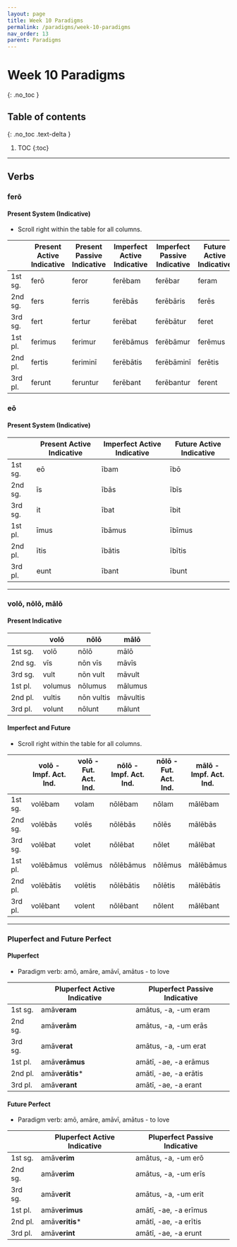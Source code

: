 ```yaml
---
layout: page
title: Week 10 Paradigms
permalink: /paradigms/week-10-paradigms
nav_order: 13
parent: Paradigms
---
```


# Week 10 Paradigms
{: .no_toc }

## Table of contents
{: .no_toc .text-delta }

1. TOC
{:toc}

***

## Verbs

### ferō

#### Present System (Indicative)

* Scroll right within the table for all columns.

|       | Present Active Indicative | Present Passive Indicative | Imperfect Active Indicative | Imperfect Passive Indicative | Future Active Indicative | Future Passive Indicative | 
| --- | --- | --- | --- | --- | --- | --- |
| 1st sg.    | ferō | feror | ferēbam | ferēbar | feram | ferar |
| 2nd sg.   | fers | ferris | ferēbās | ferēbāris | ferēs | ferēris |
| 3rd sg.   | fert | fertur | ferēbat | ferēbātur | feret | ferētur |
| 1st pl.   | ferimus | ferimur | ferēbāmus | ferēbāmur | ferēmus | ferēmur |
| 2nd pl.   | fertis | feriminī | ferēbātis | ferēbāminī | ferētis | ferēminī |
| 3rd pl.   | ferunt | feruntur | ferēbant | ferēbantur | ferent | ferentur |

### eō

#### Present System (Indicative)

|       | Present Active Indicative | Imperfect Active Indicative | Future Active Indicative |
| --- | --- | --- | --- |
| 1st sg.    | eō | ībam | ībō |
| 2nd sg.   | īs | ībās | ībīs |
| 3rd sg.   | it | ībat | ībit |
| 1st pl.   | īmus | ībāmus | ībīmus |
| 2nd pl.   | ītis | ībātis | ībītis |
| 3rd pl.   | eunt | ībant | ībunt |

***

### volō, nōlō, mālō

#### Present Indicative

|       | volō | nōlō | mālō |
| --- | --- | --- | --- |
| 1st sg.    | volō | nōlō | mālō |
| 2nd sg.   | vīs | nōn vīs | māvīs |
| 3rd sg.   | vult | nōn vult | māvult |
| 1st pl.   | volumus | nōlumus | mālumus |
| 2nd pl.   | vultis | nōn vultis | māvultis |
| 3rd pl.   | volunt | nōlunt | mālunt |

#### Imperfect and Future

* Scroll right within the table for all columns.

|       | volō - Impf. Act. Ind. | volō - Fut. Act. Ind. | nōlō - Impf. Act. Ind. | nōlō - Fut. Act. Ind. | mālō - Impf. Act. Ind. | mālō - Fut. Act. Ind. |
| --- | --- | --- | --- | --- | --- | --- |
| 1st sg.    | volēbam | volam | nōlēbam | nōlam | mālēbam | mālam |
| 2nd sg.   | volēbās | volēs | nōlēbās | nōlēs | mālēbās | mālēs |
| 3rd sg.   | volēbat | volet | nōlēbat | nōlet | mālēbat | mālet |
| 1st pl.   | volēbāmus | volēmus | nōlēbāmus | nōlēmus | mālēbāmus | mālēmus |
| 2nd pl.   | volēbātis | volētis | nōlēbātis | nōlētis | mālēbātis | mālētis |
| 3rd pl.   | volēbant | volent | nōlēbant | nōlent | mālēbant | mālent |

***

### Pluperfect and Future Perfect

#### Pluperfect
* Paradigm verb: amō, amāre, amāvī, amātus - to love

|       | Pluperfect Active Indicative | Pluperfect Passive Indicative |
| --- | --- | --- |
| 1st sg.    | amāv**eram** | amātus, -a, -um eram |
| 2nd sg.   | amāv**erām** | amātus, -a, -um erās |
| 3rd sg.   | amāv**erat** | amātus, -a, -um erat |
| 1st pl.   | amāv**erāmus** | amātī, -ae, -a erāmus |
| 2nd pl.   | amāv**erātis*** | amātī, -ae, -a erātis |
| 3rd pl.   | amāv**erant** | amātī, -ae, -a erant |

#### Future Perfect
* Paradigm verb: amō, amāre, amāvī, amātus - to love

|       | Pluperfect Active Indicative | Pluperfect Passive Indicative |
| --- | --- | --- |
| 1st sg.    | amāv**erim** | amātus, -a, -um erō |
| 2nd sg.   | amāv**erim** | amātus, -a, -um erīs |
| 3rd sg.   | amāv**erit** | amātus, -a, -um erit |
| 1st pl.   | amāv**erimus** | amātī, -ae, -a erīmus |
| 2nd pl.   | amāv**eritis*** | amātī, -ae, -a erītis |
| 3rd pl.   | amāv**erint** | amātī, -ae, -a erunt |